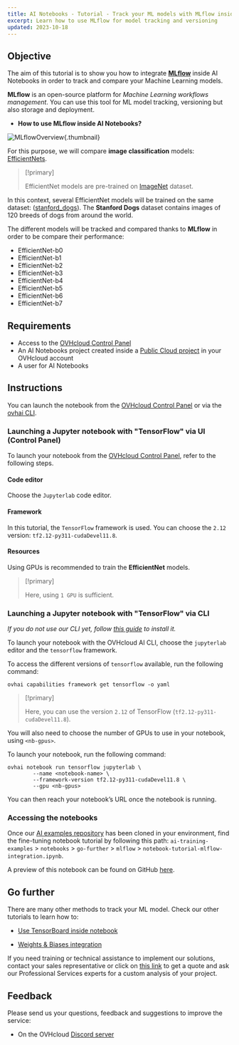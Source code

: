 ```yaml
---
title: AI Notebooks - Tutorial - Track your ML models with MLflow inside notebooks
excerpt: Learn how to use MLflow for model tracking and versioning
updated: 2023-10-18
---
```


## Objective

The aim of this tutorial is to show you how to integrate [**MLflow**](https://mlflow.org/) inside AI Notebooks in order to track and compare your Machine Learning models.

**MLflow** is an open-source platform for *Machine Learning workflows management*. You can use this tool for ML model tracking, versioning but also storage and deployment.

- **How to use MLflow inside AI Notebooks?**

![MLflowOverview](mlflow-inside-notebook.png){.thumbnail}

For this purpose, we will compare **image classification** models: [EfficientNets](https://paperswithcode.com/method/efficientnet).

> [!primary]
>
> EfficientNet models are pre-trained on [ImageNet](https://www.image-net.org/) dataset.
>

In this context, several EfficientNet models will be trained on the same dataset: ([stanford_dogs](https://www.tensorflow.org/datasets/catalog/stanford_dogs#:~:text=The%20Stanford%20Dogs%20dataset%20contains,training%20and%208580%20for%20testing.)). The **Stanford Dogs** dataset contains images of 120 breeds of dogs from around the world.

The different models will be tracked and compared thanks to **MLflow** in order to be compare their performance:

- EfficientNet-b0
- EfficientNet-b1
- EfficientNet-b2
- EfficientNet-b3
- EfficientNet-b4
- EfficientNet-b5
- EfficientNet-b6
- EfficientNet-b7

## Requirements

- Access to the [OVHcloud Control Panel](https://www.ovh.com/auth/?action=gotomanager&from=https://www.ovh.co.uk/&ovhSubsidiary=GB)
- An AI Notebooks project created inside a [Public Cloud project](https://www.ovhcloud.com/en-gb/public-cloud/) in your OVHcloud account
- A user for AI Notebooks

## Instructions

You can launch the notebook from the [OVHcloud Control Panel](https://www.ovh.com/auth/?action=gotomanager&from=https://www.ovh.co.uk/&ovhSubsidiary=GB) or via the [ovhai CLI](cli_11_howto_run_notebook_cli1.).

### Launching a Jupyter notebook with "TensorFlow" via UI (Control Panel)

To launch your notebook from the [OVHcloud Control Panel](https://www.ovh.com/auth/?action=gotomanager&from=https://www.ovh.co.uk/&ovhSubsidiary=GB), refer to the following steps.

#### Code editor

Choose the `Jupyterlab` code editor.

#### Framework

In this tutorial, the `TensorFlow` framework is used. You can choose the `2.12` version: `tf2.12-py311-cudaDevel11.8`.

#### Resources

Using GPUs is recommended to train the **EfficientNet** models.

> [!primary]
>
> Here, using `1 GPU` is sufficient.
>

### Launching a Jupyter notebook with "TensorFlow" via CLI

*If you do not use our CLI yet, follow [this guide](cli_10_howto_install_cli1.) to install it.*

To launch your notebook with the OVHcloud AI CLI, choose the `jupyterlab` editor and the `tensorflow` framework.

To access the different versions of `tensorflow` available, run the following command:

```console
ovhai capabilities framework get tensorflow -o yaml
```

> [!primary]
>
> Here, you can use the version `2.12` of TensorFlow (`tf2.12-py311-cudaDevel11.8`).
>

You will also need to choose the number of GPUs to use in your notebook, using `<nb-gpus>`.

To launch your notebook, run the following command:

```console
ovhai notebook run tensorflow jupyterlab \
		--name <notebook-name> \
		--framework-version tf2.12-py311-cudaDevel11.8 \
		--gpu <nb-gpus>

```

You can then reach your notebook’s URL once the notebook is running.

### Accessing the notebooks

Once our [AI examples repository](https://github.com/ovh/ai-training-examples/) has been cloned in your environment, find the fine-tuning notebook tutorial by following this path: `ai-training-examples` > `notebooks` > `go-further` > `mlflow` > `notebook-tutorial-mlflow-integration.ipynb`.

A preview of this notebook can be found on GitHub [here](https://github.com/ovh/ai-training-examples/blob/main/notebooks/go-further/mlflow/notebook-tutorial-mlflow-integration.ipynb).

## Go further

There are many other methods to track your ML model. Check our other tutorials to learn how to:

- [Use TensorBoard inside notebook](notebook_tuto_02_tensorboard1.)

- [Weights & Biases integration](notebook_tuto_03_weight_biases1.)

If you need training or technical assistance to implement our solutions, contact your sales representative or click on [this link](https://www.ovhcloud.com/en-gb/professional-services/) to get a quote and ask our Professional Services experts for a custom analysis of your project.

## Feedback

Please send us your questions, feedback and suggestions to improve the service:

- On the OVHcloud [Discord server](https://discord.com/invite/vXVurFfwe9)
